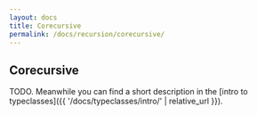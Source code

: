 ```yaml
---
layout: docs
title: Corecursive
permalink: /docs/recursion/corecursive/
---
```


## Corecursive

TODO. Meanwhile you can find a short description in the [intro to typeclasses]({{ '/docs/typeclasses/intro/' | relative_url }}).
